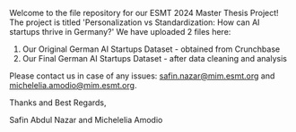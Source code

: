 Welcome to the file repository for our ESMT 2024 Master Thesis Project!
The project is titled 'Personalization vs Standardization: How can AI startups thrive in Germany?'
We have uploaded 2 files here:
1. Our Original German AI Startups Dataset - obtained from Crunchbase
2. Our Final German AI Startups Dataset - after data cleaning and analysis

Please contact us in case of any issues: safin.nazar@mim.esmt.org and michelelia.amodio@mim.esmt.org.

Thanks and Best Regards,

Safin Abdul Nazar and Michelelia Amodio
